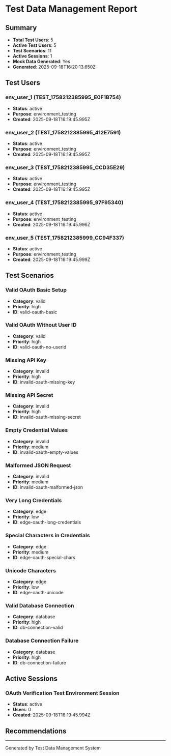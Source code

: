 # Test Data Management Report

## Summary
- **Total Test Users**: 5
- **Active Test Users**: 5
- **Test Scenarios**: 11
- **Active Sessions**: 1
- **Mock Data Generated**: Yes
- **Generated**: 2025-09-18T16:20:13.650Z

## Test Users

### env_user_1 (TEST_1758212385995_E0F1B754)
- **Status**: active
- **Purpose**: environment_testing
- **Created**: 2025-09-18T16:19:45.995Z

### env_user_2 (TEST_1758212385995_412E7591)
- **Status**: active
- **Purpose**: environment_testing
- **Created**: 2025-09-18T16:19:45.995Z

### env_user_3 (TEST_1758212385995_CCD35E29)
- **Status**: active
- **Purpose**: environment_testing
- **Created**: 2025-09-18T16:19:45.995Z

### env_user_4 (TEST_1758212385995_97F95340)
- **Status**: active
- **Purpose**: environment_testing
- **Created**: 2025-09-18T16:19:45.996Z

### env_user_5 (TEST_1758212385999_CC94F337)
- **Status**: active
- **Purpose**: environment_testing
- **Created**: 2025-09-18T16:19:45.999Z


## Test Scenarios

### Valid OAuth Basic Setup
- **Category**: valid
- **Priority**: high
- **ID**: valid-oauth-basic

### Valid OAuth Without User ID
- **Category**: valid
- **Priority**: high
- **ID**: valid-oauth-no-userid

### Missing API Key
- **Category**: invalid
- **Priority**: high
- **ID**: invalid-oauth-missing-key

### Missing API Secret
- **Category**: invalid
- **Priority**: high
- **ID**: invalid-oauth-missing-secret

### Empty Credential Values
- **Category**: invalid
- **Priority**: medium
- **ID**: invalid-oauth-empty-values

### Malformed JSON Request
- **Category**: invalid
- **Priority**: medium
- **ID**: invalid-oauth-malformed-json

### Very Long Credentials
- **Category**: edge
- **Priority**: low
- **ID**: edge-oauth-long-credentials

### Special Characters in Credentials
- **Category**: edge
- **Priority**: medium
- **ID**: edge-oauth-special-chars

### Unicode Characters
- **Category**: edge
- **Priority**: low
- **ID**: edge-oauth-unicode

### Valid Database Connection
- **Category**: database
- **Priority**: high
- **ID**: db-connection-valid

### Database Connection Failure
- **Category**: database
- **Priority**: high
- **ID**: db-connection-failure


## Active Sessions

### OAuth Verification Test Environment Session
- **Status**: active
- **Users**: 0
- **Created**: 2025-09-18T16:19:45.994Z


## Recommendations


---
Generated by Test Data Management System
